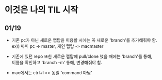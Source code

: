 # 이것은 나의 TIL 시작

## 01/19

- 기존 pc가 아닌 새로운 랩탑을 이용할 시에는 꼭 새로운 'branch'를 추가해줘야 함.
	 ex)) 싸피 pc -> master, 개인 랩탑 -> macmaster

- 기존에 있던 repo 또한 새로운 랩탑에 pull/clone 했을 때에는
 	'branch'를 통해, 이름을 확인하고 'branch -m' 통해, 변경해줘야 함.

- mac에서는 ctrl+l >> 동일 'command 아님'
